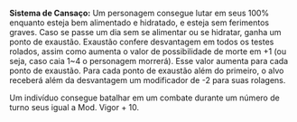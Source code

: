**Sistema de Cansaço:** Um personagem consegue lutar em seus 100% enquanto esteja bem alimentado e hidratado, e esteja sem ferimentos graves. Caso se passe um dia sem se alimentar ou se hidratar, ganha um ponto de exaustão. Exaustão confere desvantagem em todos os testes rolados, assim como aumenta o valor de possibilidade de morte em +1 (ou seja, caso caia 1~4 o personagem morrerá). Esse valor aumenta para cada ponto de exaustão. Para cada ponto de exaustão além do primeiro, o alvo receberá além da desvantagem um modificador de -2 para suas rolagens. 

Um indivíduo consegue batalhar em um combate durante um número de turno seus igual a Mod. Vigor + 10.